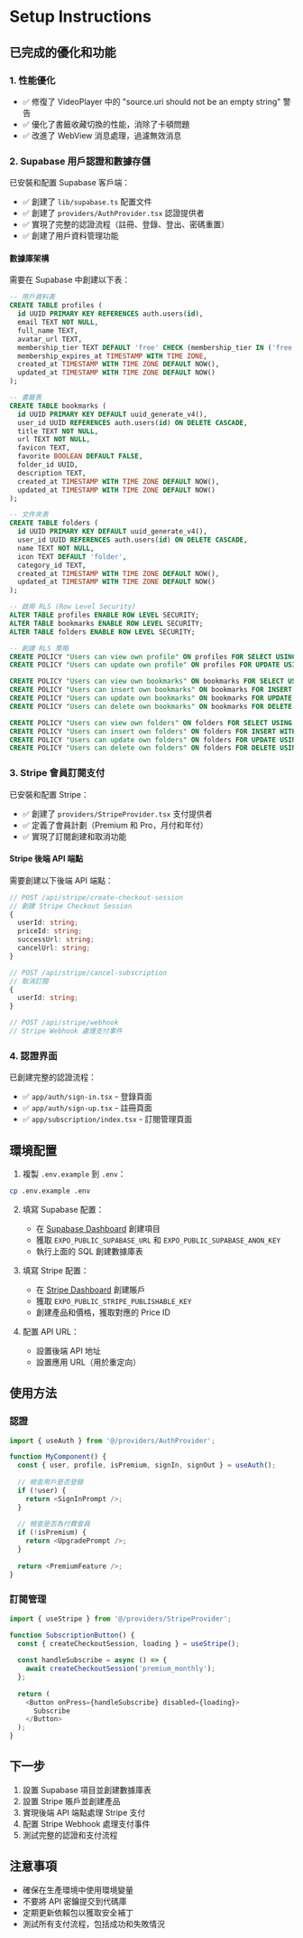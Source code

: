 # Setup Instructions

## 已完成的優化和功能

### 1. 性能優化
- ✅ 修復了 VideoPlayer 中的 "source.uri should not be an empty string" 警告
- ✅ 優化了書籤收藏切換的性能，消除了卡頓問題
- ✅ 改進了 WebView 消息處理，過濾無效消息

### 2. Supabase 用戶認證和數據存儲
已安裝和配置 Supabase 客戶端：
- ✅ 創建了 `lib/supabase.ts` 配置文件
- ✅ 創建了 `providers/AuthProvider.tsx` 認證提供者
- ✅ 實現了完整的認證流程（註冊、登錄、登出、密碼重置）
- ✅ 創建了用戶資料管理功能

#### 數據庫架構
需要在 Supabase 中創建以下表：

```sql
-- 用戶資料表
CREATE TABLE profiles (
  id UUID PRIMARY KEY REFERENCES auth.users(id),
  email TEXT NOT NULL,
  full_name TEXT,
  avatar_url TEXT,
  membership_tier TEXT DEFAULT 'free' CHECK (membership_tier IN ('free', 'premium', 'pro')),
  membership_expires_at TIMESTAMP WITH TIME ZONE,
  created_at TIMESTAMP WITH TIME ZONE DEFAULT NOW(),
  updated_at TIMESTAMP WITH TIME ZONE DEFAULT NOW()
);

-- 書籤表
CREATE TABLE bookmarks (
  id UUID PRIMARY KEY DEFAULT uuid_generate_v4(),
  user_id UUID REFERENCES auth.users(id) ON DELETE CASCADE,
  title TEXT NOT NULL,
  url TEXT NOT NULL,
  favicon TEXT,
  favorite BOOLEAN DEFAULT FALSE,
  folder_id UUID,
  description TEXT,
  created_at TIMESTAMP WITH TIME ZONE DEFAULT NOW(),
  updated_at TIMESTAMP WITH TIME ZONE DEFAULT NOW()
);

-- 文件夾表
CREATE TABLE folders (
  id UUID PRIMARY KEY DEFAULT uuid_generate_v4(),
  user_id UUID REFERENCES auth.users(id) ON DELETE CASCADE,
  name TEXT NOT NULL,
  icon TEXT DEFAULT 'folder',
  category_id TEXT,
  created_at TIMESTAMP WITH TIME ZONE DEFAULT NOW(),
  updated_at TIMESTAMP WITH TIME ZONE DEFAULT NOW()
);

-- 啟用 RLS (Row Level Security)
ALTER TABLE profiles ENABLE ROW LEVEL SECURITY;
ALTER TABLE bookmarks ENABLE ROW LEVEL SECURITY;
ALTER TABLE folders ENABLE ROW LEVEL SECURITY;

-- 創建 RLS 策略
CREATE POLICY "Users can view own profile" ON profiles FOR SELECT USING (auth.uid() = id);
CREATE POLICY "Users can update own profile" ON profiles FOR UPDATE USING (auth.uid() = id);

CREATE POLICY "Users can view own bookmarks" ON bookmarks FOR SELECT USING (auth.uid() = user_id);
CREATE POLICY "Users can insert own bookmarks" ON bookmarks FOR INSERT WITH CHECK (auth.uid() = user_id);
CREATE POLICY "Users can update own bookmarks" ON bookmarks FOR UPDATE USING (auth.uid() = user_id);
CREATE POLICY "Users can delete own bookmarks" ON bookmarks FOR DELETE USING (auth.uid() = user_id);

CREATE POLICY "Users can view own folders" ON folders FOR SELECT USING (auth.uid() = user_id);
CREATE POLICY "Users can insert own folders" ON folders FOR INSERT WITH CHECK (auth.uid() = user_id);
CREATE POLICY "Users can update own folders" ON folders FOR UPDATE USING (auth.uid() = user_id);
CREATE POLICY "Users can delete own folders" ON folders FOR DELETE USING (auth.uid() = user_id);
```

### 3. Stripe 會員訂閱支付
已安裝和配置 Stripe：
- ✅ 創建了 `providers/StripeProvider.tsx` 支付提供者
- ✅ 定義了會員計劃（Premium 和 Pro，月付和年付）
- ✅ 實現了訂閱創建和取消功能

#### Stripe 後端 API 端點
需要創建以下後端 API 端點：

```typescript
// POST /api/stripe/create-checkout-session
// 創建 Stripe Checkout Session
{
  userId: string;
  priceId: string;
  successUrl: string;
  cancelUrl: string;
}

// POST /api/stripe/cancel-subscription
// 取消訂閱
{
  userId: string;
}

// POST /api/stripe/webhook
// Stripe Webhook 處理支付事件
```

### 4. 認證界面
已創建完整的認證流程：
- ✅ `app/auth/sign-in.tsx` - 登錄頁面
- ✅ `app/auth/sign-up.tsx` - 註冊頁面
- ✅ `app/subscription/index.tsx` - 訂閱管理頁面

## 環境配置

1. 複製 `.env.example` 到 `.env`：
```bash
cp .env.example .env
```

2. 填寫 Supabase 配置：
   - 在 [Supabase Dashboard](https://app.supabase.com) 創建項目
   - 獲取 `EXPO_PUBLIC_SUPABASE_URL` 和 `EXPO_PUBLIC_SUPABASE_ANON_KEY`
   - 執行上面的 SQL 創建數據庫表

3. 填寫 Stripe 配置：
   - 在 [Stripe Dashboard](https://dashboard.stripe.com) 創建賬戶
   - 獲取 `EXPO_PUBLIC_STRIPE_PUBLISHABLE_KEY`
   - 創建產品和價格，獲取對應的 Price ID

4. 配置 API URL：
   - 設置後端 API 地址
   - 設置應用 URL（用於重定向）

## 使用方法

### 認證
```typescript
import { useAuth } from '@/providers/AuthProvider';

function MyComponent() {
  const { user, profile, isPremium, signIn, signOut } = useAuth();
  
  // 檢查用戶是否登錄
  if (!user) {
    return <SignInPrompt />;
  }
  
  // 檢查是否為付費會員
  if (!isPremium) {
    return <UpgradePrompt />;
  }
  
  return <PremiumFeature />;
}
```

### 訂閱管理
```typescript
import { useStripe } from '@/providers/StripeProvider';

function SubscriptionButton() {
  const { createCheckoutSession, loading } = useStripe();
  
  const handleSubscribe = async () => {
    await createCheckoutSession('premium_monthly');
  };
  
  return (
    <Button onPress={handleSubscribe} disabled={loading}>
      Subscribe
    </Button>
  );
}
```

## 下一步

1. 設置 Supabase 項目並創建數據庫表
2. 設置 Stripe 賬戶並創建產品
3. 實現後端 API 端點處理 Stripe 支付
4. 配置 Stripe Webhook 處理支付事件
5. 測試完整的認證和支付流程

## 注意事項

- 確保在生產環境中使用環境變量
- 不要將 API 密鑰提交到代碼庫
- 定期更新依賴包以獲取安全補丁
- 測試所有支付流程，包括成功和失敗情況
